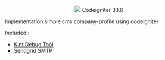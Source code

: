 <p align="center"><img src="https://codeigniter.com/assets/images/ci-logo-big.png"> Codeigniter 3.1.6</p>

<p>Implementation simple cms company-profile using codeigniter</p>

Included :

* [Kint Debug Tool](https://github.com/adriangonzales/codeigniter-kint)
* Sendgrid SMTP